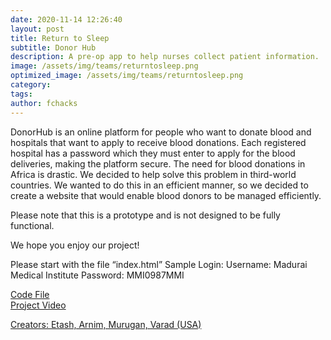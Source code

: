 ```yaml
---
date: 2020-11-14 12:26:40
layout: post
title: Return to Sleep
subtitle: Donor Hub
description: A pre-op app to help nurses collect patient information.
image: /assets/img/teams/returntosleep.png
optimized_image: /assets/img/teams/returntosleep.png
category:
tags:
author: fchacks
---
```


DonorHub is an online platform for people who want to donate blood and hospitals that want to apply to receive blood donations. Each registered hospital has a password which they must enter to apply for the blood deliveries, making the platform secure. The need for blood donations in Africa is drastic. We decided to help solve this problem in third-world countries. We wanted to do this in an efficient manner, so we decided to create a website that would enable blood donors to be managed efficiently.

Please note that this is a prototype and is not designed to be fully functional.

We hope you enjoy our project!

Please start with the file “index.html”
Sample Login:
Username: Madurai Medical Institute
Password: MMI0987MMI

<a href="https://github.com/InfinitePi314/DonorHub">Code File</a> <br>
<a href="https://youtu.be/XHJTf7pop3M">Project Video

Creators: Etash, Arnim, Murugan, Varad (USA)
